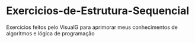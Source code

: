 # Exercicios-de-Estrutura-Sequencial
Exercícios feitos pelo VisualG para aprimorar meus conhecimentos de algoritmos e lógica de programação
